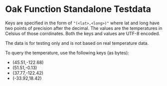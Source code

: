 # Oak Function Standalone Testdata

Keys are specified in the form of `"(<lat>,<long>)"` where lat and long have two
points of precision after the decimal. The values are the temperatures in
Celsius of those corrdinates. Both the keys and values are UTF-8 encoded.

The data is for testing only and is not based on real temperature data.

To query the temperature, use the following keys (as bytes):

- (45.51,-122.68)
- (51.51,-0.13)
- (37.77,-122.42)
- (-33.92,18.42)
